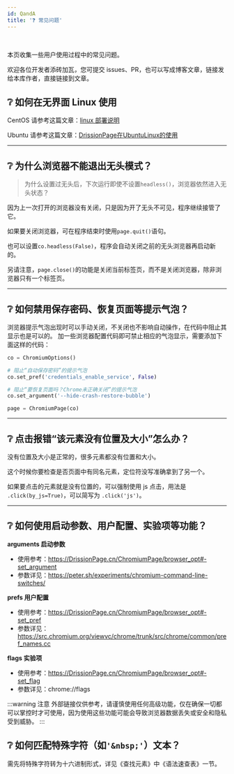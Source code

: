 ```yaml
---
id: QandA
title: '❓ 常见问题'
---
```


<div class="wwads-cn wwads-horizontal" data-id="317"></div><br/>

本页收集一些用户使用过程中的常见问题。

欢迎各位开发者添砖加瓦，您可提交 issues、PR，也可以写成博客文章，链接发给本库作者，直接链接到文章。

## ❔ 如何在无界面 Linux 使用

CentOS 请参考这篇文章：[linux 部署说明](https://blog.csdn.net/sinat_39327967/article/details/132181129?spm=1001.2014.3001.5501)

Ubuntu 请参考这篇文章：[DrissionPage在UbuntuLinux的使用](https://zhuanlan.zhihu.com/p/674687748)

---

## ❔ 为什么浏览器不能退出无头模式？

> 为什么设置过无头后，下次运行即使不设置`headless()`，浏览器依然进入无头状态？

因为上一次打开的浏览器没有关闭，只是因为开了无头不可见，程序继续接管了它。

如果要关闭浏览器，可在程序结束时使用`page.quit()`语句。

也可以设置`co.headless(False)`，程序会自动关闭之前的无头浏览器再启动新的。

另请注意，`page.close()`的功能是关闭当前标签页，而不是关闭浏览器，除非浏览器只有一个标签页。

---

## ❔ 如何禁用保存密码、恢复页面等提示气泡？

浏览器提示气泡出现时可以手动关闭，不关闭也不影响自动操作，在代码中阻止其显示也是可以的。
加一些浏览器配置代码即可禁止相应的气泡显示，需要添加下面这样的代码：

```python
co = ChromiumOptions()

# 阻止“自动保存密码”的提示气泡
co.set_pref('credentials_enable_service', False)

# 阻止“要恢复页面吗？Chrome未正确关闭”的提示气泡
co.set_argument('--hide-crash-restore-bubble')

page = ChromiumPage(co)
```

---

## ❔ 点击报错“该元素没有位置及大小”怎么办？

没有位置及大小是正常的，很多元素都没有位置和大小。

这个时候你要检查是否页面中有同名元素，定位符没写准确拿到了另一个。

如果要点击的元素就是没有位置的，可以强制使用 js 点击，用法是 `.click(by_js=True)`，可以简写为 `.click('js')`。

---

## ❔ 如何使用启动参数、用户配置、实验项等功能？

**arguments 启动参数**
- 使用参考：https://DrissionPage.cn/ChromiumPage/browser_opt#-set_argument
- 参数详见：https://peter.sh/experiments/chromium-command-line-switches/

**prefs 用户配置**
- 使用参考：https://DrissionPage.cn/ChromiumPage/browser_opt#-set_pref
- 参数详见：https://src.chromium.org/viewvc/chrome/trunk/src/chrome/common/pref_names.cc

**flags 实验项**
- 使用参考：https://DrissionPage.cn/ChromiumPage/browser_opt#-set_flag
- 参数详见：chrome://flags

:::warning 注意
    外部链接仅供参考，请谨慎使用任何高级功能，仅在确保一切都可以掌控时才可使用，因为使用这些功能可能会导致浏览器数据丢失或安全和隐私受到威胁。
:::

## ❔ 如何匹配特殊字符（如`'&nbsp;'`）文本？

需先将特殊字符转为十六进制形式，详见《查找元素》中《语法速查表》一节。
